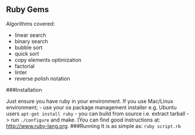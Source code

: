 ## Ruby Gems
Algorithms covered:
- linear search
- binary search
- bubble sort
- quick sort
- copy elements optimization
- factorial
- linter
- reverse polish notation

###Installation

Just ensure you have ruby in your environment.
If you use Mac/Linux environment;
	- use your os package management installer e.g. Ubuntu users
	`apt-get install ruby`
	- you can build from source i.e. extract tarball -> run `./configure` and
		make. (You can find good instructions at: http://www.ruby-lang.org.
###Running
		It is as simple as: `ruby script.rb`
